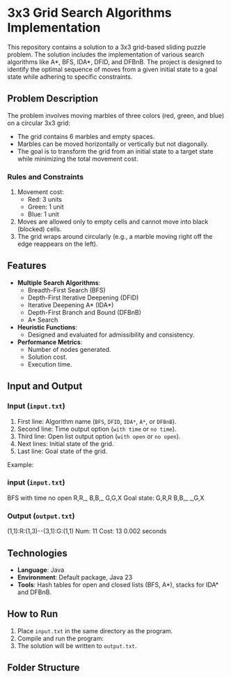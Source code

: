 # 3x3 Grid Search Algorithms Implementation

This repository contains a solution to a 3x3 grid-based sliding puzzle problem. The solution includes the implementation of various search algorithms like A*, BFS, IDA*, DFID, and DFBnB. The project is designed to identify the optimal sequence of moves from a given initial state to a goal state while adhering to specific constraints.

## Problem Description
The problem involves moving marbles of three colors (red, green, and blue) on a circular 3x3 grid:
- The grid contains 6 marbles and empty spaces.
- Marbles can be moved horizontally or vertically but not diagonally.
- The goal is to transform the grid from an initial state to a target state while minimizing the total movement cost.

### Rules and Constraints
1. Movement cost:
   - Red: 3 units
   - Green: 1 unit
   - Blue: 1 unit
2. Moves are allowed only to empty cells and cannot move into black (blocked) cells.
3. The grid wraps around circularly (e.g., a marble moving right off the edge reappears on the left).

## Features
- **Multiple Search Algorithms**: 
  - Breadth-First Search (BFS)
  - Depth-First Iterative Deepening (DFID)
  - Iterative Deepening A* (IDA*)
  - Depth-First Branch and Bound (DFBnB)
  - A* Search
- **Heuristic Functions**:
  - Designed and evaluated for admissibility and consistency.
- **Performance Metrics**:
  - Number of nodes generated.
  - Solution cost.
  - Execution time.

## Input and Output
### Input (`input.txt`)
1. First line: Algorithm name (`BFS`, `DFID`, `IDA*`, `A*`, or `DFBnB`).
2. Second line: Time output option (`with time` or `no time`).
3. Third line: Open list output option (`with open` or `no open`).
4. Next lines: Initial state of the grid.
5. Last line: Goal state of the grid.

Example:

### input (`input.txt`)
BFS
with time
no open
R,R,_
B,B,_
G,G,X
Goal state:
G,R,R
B,B,_
_,G,X

### Output (`output.txt`)
(1,1):R:(1,3)--(3,1):G:(1,1)
Num: 11
Cost: 13
0.002 seconds





## Technologies
- **Language**: Java
- **Environment**: Default package, Java 23
- **Tools**: Hash tables for open and closed lists (BFS, A*), stacks for IDA* and DFBnB.

## How to Run
1. Place `input.txt` in the same directory as the program.
2. Compile and run the program:
3. The solution will be written to `output.txt`.

## Folder Structure


